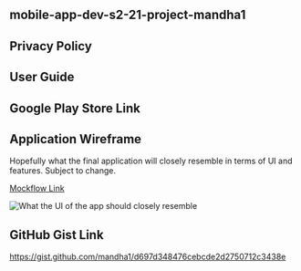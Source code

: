## mobile-app-dev-s2-21-project-mandha1

## Privacy Policy

## User Guide

## Google Play Store Link

## Application Wireframe

Hopefully what the final application will closely resemble in terms of UI and features. Subject to change.

[Mockflow Link](https://wireframepro.mockflow.com/view/M36724c129b54f73ba7fb99e42548bc5c1628541686355)

![What the UI of the app should closely resemble](https://i.imgur.com/wo0PbRs.png)

## GitHub Gist Link

https://gist.github.com/mandha1/d697d348476cebcde2d2750712c3438e
